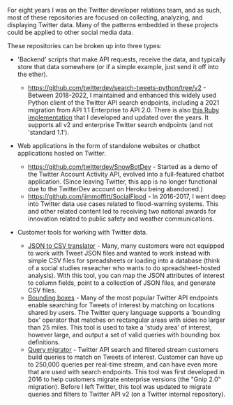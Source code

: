 For eight years I was on the Twitter developer relations team, and as such, most of these repositories are focused on collecting, analyzing, and displaying Twitter data. Many of the patterns embedded in these projects could be applied to other social media data. 

These repositories can be broken up into three types:

- 'Backend' scripts that make API requests, receive the data, and typically store that data somewhere (or if a simple example, just send it off into the ether). 
  - https://github.com/twitterdev/search-tweets-python/tree/v2 - Between 2018-2022, I maintained and enhanced this widely used Python client of the Twitter API search endpoints, including a 2021 migration from API 1.1 Enterprise to API 2.0. There is also [this Ruby implementation](https://github.com/twitterdev/search-tweets-ruby) that I developed and updated over the years. It supports all v2 and enterprise Twitter search endpoints (and not 'standard 1.1'). 

- Web applications in the form of standalone websites or chatbot applications hosted on Twitter. 
  - https://github.com/twitterdev/SnowBotDev - Started as a demo of the Twitter Account Activity API, evolved into a full-featured chatbot application. (Since leaving Twitter, this app is no longer functional due to the TwitterDev account on Heroku being abandoned.)
  - https://github.com/jimmoffitt/SocialFlood - In 2016-2017, I went deep into Twitter data use cases related to flood-warning systems. This and other related content led to receiving two national awards for innovation related to public safety and weather communications. 

- Customer tools for working with Twitter data. 
  - [JSON to CSV translator](https://github.com/jimmoffitt/json2csv) - Many, many customers were not equipped to work with Tweet JSON files and wanted to work instead with simple CSV files for spreadsheets or loading into a database (think of a social studies reseacher who wants to do spreadsheet-hosted analysis). With this tool, you can map the JSON attributes of interest to column fields, point to a collection of JSON files, and generate CSV files.  
  - [Bounding boxes](https://github.com/jimmoffitt/bounding-boxes) - Many of the most popular Twitter API endpoints enable searching for Tweets of interest by matching on locations shared by users. The Twitter query language supports a 'bounding box' operator that matches on rectangular areas with sides no larger than 25 miles. This tool is used to take a 'study area' of interest, however large, and output a set of valid queries with bounding box definitions.
  - [Query migrator](https://github.com/jimmoffitt/rules-migrator) - Twitter API search and filtered stream customers build queries to match on Tweets of interest. Customer can have up to 250,000 queries per real-time stream, and can have even more that are used with search endpoints. This tool was first developed in 2016 to help customers migrate enterprise versions (the "Gnip 2.0" migration). Before I left Twitter, this tool was updated to migrate queries and filters to Twitter API v2 (on a Twitter internal repository).
